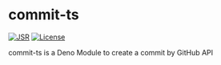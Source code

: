 # commit-ts

[![JSR](https://jsr.io/badges/@suzuki-shunsuke/commit-ts)](https://jsr.io/@suzuki-shunsuke/commit-ts) [![License](http://img.shields.io/badge/license-mit-blue.svg?style=flat-square)](https://raw.githubusercontent.com/suzuki-shunsuke/commit-ts/main/LICENSE)

commit-ts is a Deno Module to create a commit by GitHub API
